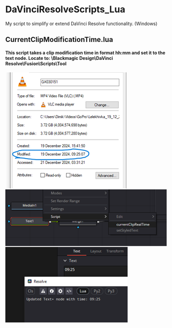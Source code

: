 # DaVinciResolveScripts_Lua
My script to simplify or extend DaVinci Resolve functionality. (Windows)


## CurrentClipModificationTime.lua

#### This script takes a clip modification time in format hh:mm and set it to the text node. Locate to: \Blackmagic Design\DaVinci Resolve\Fusion\Scripts\Tool

![Alt Text](ccmt_3.png)
![Alt Text](ccmt_1.png)
![Alt Text](ccmt_2.png)
